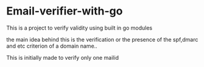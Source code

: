 # Email-verifier-with-go
This is a project to verify validity using built in go modules

the main idea behind this is the verification or the presence of the spf,dmarc and etc criterion of a domain name..


This is initially made to verify only one mailid

